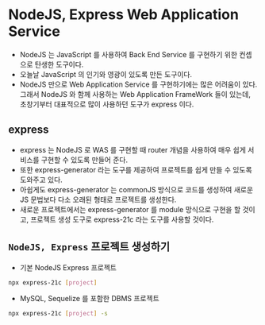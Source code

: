 # NodeJS, Express Web Application Service

- NodeJS 는 JavaScript 를 사용하여 Back End Service 를 구현하기 위한 컨셉으로 탄생한 도구이다.
- 오늘날 JavaScript 의 인기와 영광이 있도록 만든 도구이다.
- NodeJS 만으로 Web Application Service 를 구현하기에는 많은 어려움이 있다. 그래서 NodeJS 와 함께 사용하는 Web Application FrameWork 들이 있는데, 초창기부터 대표적으로 많이 사용하던 도구가 express 이다.

## express

- express 는 NodeJS 로 WAS 를 구현할 때 router 개념을 사용하여 매우 쉽게 서비스를 구현할 수 있도록 만들어 준다.
- 또한 express-generator 라는 도구를 제공하여 프로젝트를 쉽게 만들 수 있도록 도와주고 있다.
- 아쉽게도 express-generator 는 commonJS 방식으로 코드를 생성하여 새로운 JS 문법보다 다소 오래된 형태로 프로젝트를 생성한다.
- 새로운 프로젝트에서는 express-generator 를 module 망식으로 구현을 할 것이고, 프로젝트 생성 도구로 express-21c 라는 도구를 사용할 것이다.

## `NodeJS, Express` 프로젝트 생성하기

- 기본 NodeJS Express 프로젝트

```bash
npx express-21c [project]
```

- MySQL, Sequelize 를 포함한 DBMS 프로젝트

```bash
npx express-21c [project] -s
```
